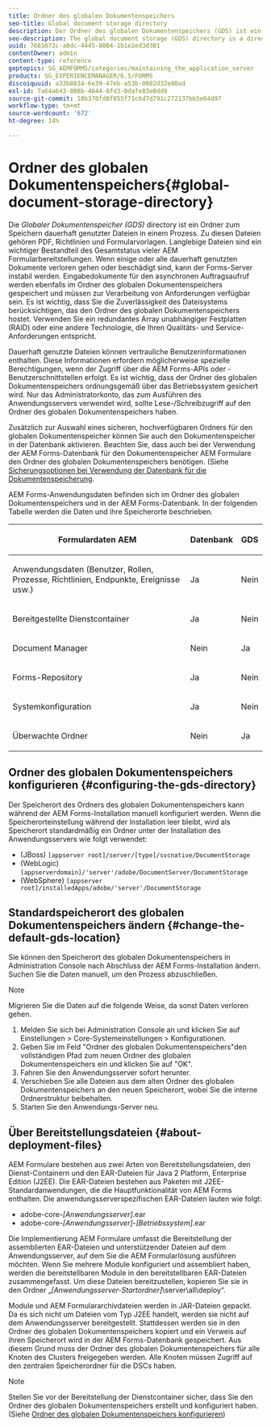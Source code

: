 ```yaml
---
title: Ordner des globalen Dokumentenspeichers
seo-title: Global document storage directory
description: Der Ordner des globalen Dokumentenspeichers (GDS) ist ein Ordner zum Speichern dauerhaft genutzter Dateien in einem Prozess.
seo-description: The global document storage (GDS) directory is a directory used to store long-lived files that are used within a process.
uuid: 7681672c-a0dc-4445-8004-1b1e2ed3d301
contentOwner: admin
content-type: reference
geptopics: SG_AEMFORMS/categories/maintaining_the_application_server
products: SG_EXPERIENCEMANAGER/6.5/FORMS
discoiquuid: a33b8834-6e39-47eb-a53b-0982d32e80ad
exl-id: 7a64a643-808b-4644-8fd3-0dafe83e8dd9
source-git-commit: 10b370fd8f855f71c6d7d791c272137bb5e04d97
workflow-type: tm+mt
source-wordcount: '672'
ht-degree: 14%

---
```


# Ordner des globalen Dokumentenspeichers{#global-document-storage-directory}

Die *Globaler Dokumentenspeicher (GDS)* directory ist ein Ordner zum Speichern dauerhaft genutzter Dateien in einem Prozess. Zu diesen Dateien gehören PDF, Richtlinien und Formularvorlagen. Langlebige Dateien sind ein wichtiger Bestandteil des Gesamtstatus vieler AEM Formularbereitstellungen. Wenn einige oder alle dauerhaft genutzten Dokumente verloren gehen oder beschädigt sind, kann der Forms-Server instabil werden. Eingabedokumente für den asynchronen Auftragsaufruf werden ebenfalls im Ordner des globalen Dokumentenspeichers gespeichert und müssen zur Verarbeitung von Anforderungen verfügbar sein. Es ist wichtig, dass Sie die Zuverlässigkeit des Dateisystems berücksichtigen, das den Ordner des globalen Dokumentenspeichers hostet. Verwenden Sie ein redundantes Array unabhängiger Festplatten (RAID) oder eine andere Technologie, die Ihren Qualitäts- und Service-Anforderungen entspricht.

Dauerhaft genutzte Dateien können vertrauliche Benutzerinformationen enthalten. Diese Informationen erfordern möglicherweise spezielle Berechtigungen, wenn der Zugriff über die AEM Forms-APIs oder -Benutzerschnittstellen erfolgt. Es ist wichtig, dass der Ordner des globalen Dokumentenspeichers ordnungsgemäß über das Betriebssystem gesichert wird. Nur das Administratorkonto, das zum Ausführen des Anwendungsservers verwendet wird, sollte Lese-/Schreibzugriff auf den Ordner des globalen Dokumentenspeichers haben.

Zusätzlich zur Auswahl eines sicheren, hochverfügbaren Ordners für den globalen Dokumentenspeicher können Sie auch den Dokumentenspeicher in der Datenbank aktivieren. Beachten Sie, dass auch bei der Verwendung der AEM Forms-Datenbank für den Dokumentenspeicher AEM Formulare den Ordner des globalen Dokumentenspeichers benötigen. (Siehe [Sicherungsoptionen bei Verwendung der Datenbank für die Dokumentenspeicherung](/help/forms/using/admin-help/files-back-recover.md#backup-options-when-database-is-used-for-document-storage).

AEM Forms-Anwendungsdaten befinden sich im Ordner des globalen Dokumentenspeichers und in der AEM Forms-Datenbank. In der folgenden Tabelle werden die Daten und ihre Speicherorte beschrieben.

<table>
 <thead>
  <tr>
   <th><p>Formulardaten AEM</p></th>
   <th><p>Datenbank</p></th>
   <th><p>GDS</p></th>
  </tr>
 </thead>
 <tbody>
  <tr>
   <td><p>Anwendungsdaten (Benutzer, Rollen, Prozesse, Richtlinien, Endpunkte, Ereignisse usw.)</p></td>
   <td><p>Ja</p></td>
   <td><p>Nein</p></td>
  </tr>
  <tr>
   <td><p>Bereitgestellte Dienstcontainer</p></td>
   <td><p>Ja</p></td>
   <td><p>Nein</p></td>
  </tr>
  <tr>
   <td><p>Document Manager </p></td>
   <td><p>Nein</p></td>
   <td><p>Ja</p></td>
  </tr>
  <tr>
   <td><p>Forms-Repository</p></td>
   <td><p>Ja</p></td>
   <td><p>Nein</p></td>
  </tr>
  <tr>
   <td><p>Systemkonfiguration</p></td>
   <td><p>Ja</p></td>
   <td><p>Nein</p></td>
  </tr>
  <tr>
   <td><p>Überwachte Ordner</p></td>
   <td><p>Nein</p></td>
   <td><p>Ja</p></td>
  </tr>
 </tbody>
</table>

## Ordner des globalen Dokumentenspeichers konfigurieren {#configuring-the-gds-directory}

Der Speicherort des Ordners des globalen Dokumentenspeichers kann während der AEM Forms-Installation manuell konfiguriert werden. Wenn die Speicherorteinstellung während der Installation leer bleibt, wird als Speicherort standardmäßig ein Ordner unter der Installation des Anwendungsservers wie folgt verwendet:

* (JBoss) `[appserver root]/server/[type]/svcnative/DocumentStorage`
* (WebLogic) `[appserverdomain]/'server'/adobe/DocumentServer/DocumentStorage`
* (WebSphere) `[appserver root]/installedApps/adobe/'server'/DocumentStorage`

## Standardspeicherort des globalen Dokumentenspeichers ändern {#change-the-default-gds-location}

Sie können den Speicherort des globalen Dokumentenspeichers in Administration Console nach Abschluss der AEM Forms-Installation ändern. Suchen Sie die Daten manuell, um den Prozess abzuschließen.

>[!NOTE]
>
>Migrieren Sie die Daten auf die folgende Weise, da sonst Daten verloren gehen.

1. Melden Sie sich bei Administration Console an und klicken Sie auf Einstellungen > Core-Systemeinstellungen > Konfigurationen.
1. Geben Sie im Feld &quot;Ordner des globalen Dokumentenspeichers&quot;den vollständigen Pfad zum neuen Ordner des globalen Dokumentenspeichers ein und klicken Sie auf &quot;OK&quot;.
1. Fahren Sie den Anwendungsserver sofort herunter.
1. Verschieben Sie alle Dateien aus dem alten Ordner des globalen Dokumentenspeichers an den neuen Speicherort, wobei Sie die interne Ordnerstruktur beibehalten.
1. Starten Sie den Anwendungs-Server neu.

## Über Bereitstellungsdateien {#about-deployment-files}

AEM Formulare bestehen aus zwei Arten von Bereitstellungsdateien, den Dienst-Containern und den EAR-Dateien für Java 2 Platform, Enterprise Edition (J2EE). Die EAR-Dateien bestehen aus Paketen mit J2EE-Standardanwendungen, die die Hauptfunktionalität von AEM Forms enthalten. Die anwendungsserverspezifischen EAR-Dateien lauten wie folgt:

* adobe-core-*[Anwendungsserver]*.ear
* adobe-core-*[Anwendungsserver]*-*[Betriebssystem]*.ear

Die Implementierung AEM Formulare umfasst die Bereitstellung der assemblierten EAR-Dateien und unterstützender Dateien auf dem Anwendungsserver, auf dem Sie die AEM Formularlösung ausführen möchten. Wenn Sie mehrere Module konfiguriert und assembliert haben, werden die bereitstellbaren Module in den bereitstellbaren EAR-Dateien zusammengefasst. Um diese Dateien bereitzustellen, kopieren Sie sie in den Ordner „*[Anwendungsserver-Startordner]*\server\all\deploy“.

Module und AEM Formulararchivdateien werden in JAR-Dateien gepackt. Da es sich nicht um Dateien vom Typ J2EE handelt, werden sie nicht auf dem Anwendungsserver bereitgestellt. Stattdessen werden sie in den Ordner des globalen Dokumentenspeichers kopiert und ein Verweis auf ihren Speicherort wird in der AEM Forms-Datenbank gespeichert. Aus diesem Grund muss der Ordner des globalen Dokumentenspeichers für alle Knoten des Clusters freigegeben werden. Alle Knoten müssen Zugriff auf den zentralen Speicherordner für die DSCs haben.

>[!NOTE]
>
>Stellen Sie vor der Bereitstellung der Dienstcontainer sicher, dass Sie den Ordner des globalen Dokumentenspeichers erstellt und konfiguriert haben. (Siehe [Ordner des globalen Dokumentenspeichers konfigurieren](global-document-storage-directory.md#configuring-the-gds-directory))
